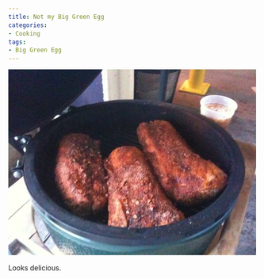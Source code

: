 ```yaml
---
title: Not my Big Green Egg
categories:
- Cooking
tags:
- Big Green Egg
---
```


![](/assets/posts/2009/f57265086225c18c1b6308e8ef30a355.jpg)
  



Looks delicious.
